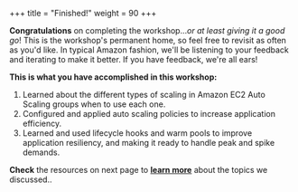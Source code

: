 +++
title = "Finished!"
weight = 90
+++

**Congratulations** on completing the workshop...*or at least giving it a good go*!  This is the workshop's permanent home, so feel free to revisit as often as you'd like.  In typical Amazon fashion, we'll be listening to your feedback and iterating to make it better.  If you have feedback, we're all ears!

**This is what you have accomplished in this workshop:**

1. Learned about the different types of scaling in Amazon EC2 Auto Scaling groups when to use each one.
2. Configured and applied auto scaling policies to increase application efficiency.
3. Learned and used lifecycle hooks and warm pools to improve application resiliency, and making it ready to handle peak and spike demands.

**Check** the resources on next page to [**learn more**](/efficient-and-resilient-ec2-auto-scaling/100-learn-more.html) about the topics we discussed..
